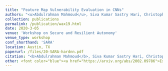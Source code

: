 ```yaml
---
title: "Feature Map Vulnerability Evaluation in CNNs"
authors: "<u>Abdulrahman Mahmoud</u>, Siva Kumar Sastry Hari, Christopher W. Fletcher, Sarita V. Adve, Charbel Sakr, Naresh Shanbhag, Pavlo Molchanov, Michael B. Sullivan, Timothy Tsai, and Stephen W. Keckler"
collection: publications
permalink: /publication/wax19.html
date: 2020-3-05
venue: 'Workshop on Secure and Resilient Autonomy' 
venue_type: workshop 
conf_shorthand: 'SARA'
location: Austin, TX 
paperurl: /files/20-SARA-hardnn.pdf
citation: "<b>Abdulrahman Mahmoud</b>, Siva Kumar Sastry Hari, Christopher W. Fletcher, Sarita V. Adve, Charbel Sakr, Naresh Shanbhag, Pavlo Molchanov, Michael B. Sullivan, Timothy Tsai, Stephen W. Keckler. 2020. &quot;Feature Map Vulnerability Evaluation in CNNs,&quot; <i>2020 Workshop on Secure and Resilient Autonomy (SARA)</i>, Austin, Texas 2020."
other: <font color="blue"><a href="https://arxiv.org/abs/2002.09786">Extended version</a></font>
---
```

